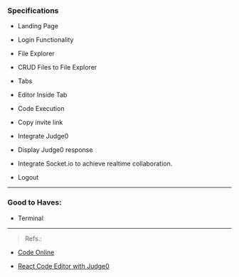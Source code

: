 ### Specifications

- Landing Page

- Login Functionality

- File Explorer

- CRUD Files to File Explorer

- Tabs

- Editor Inside Tab

- Code Execution

- Copy invite link

- Integrate Judge0

- Display Judge0 response

- Integrate Socket.io to achieve realtime collaboration.

- Logout

---

### Good to Haves:

- Terminal

---

> Refs.:

- [Code Online](https://github.com/NayanPatil1998/Code_online)

- [React Code Editor with Judge0](https://github.com/manuarora700/react-code-editor)
